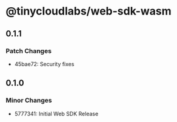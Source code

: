 # @tinycloudlabs/web-sdk-wasm

## 0.1.1

### Patch Changes

- 45bae72: Security fixes

## 0.1.0

### Minor Changes

- 5777341: Initial Web SDK Release
